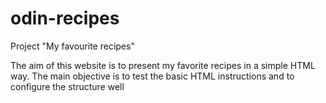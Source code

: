 # odin-recipes
Project "My favourite recipes"

The aim of this website is to present my favorite recipes in a simple HTML way.
The main objective is to test the basic HTML instructions and to configure the structure well